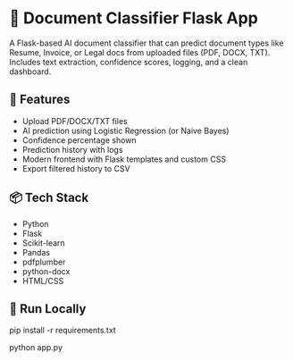 # 📄 Document Classifier Flask App

A Flask-based AI document classifier that can predict document types like Resume, Invoice, or Legal docs from uploaded files (PDF, DOCX, TXT). Includes text extraction, confidence scores, logging, and a clean dashboard.

## 🚀 Features
- Upload PDF/DOCX/TXT files
- AI prediction using Logistic Regression (or Naive Bayes)
- Confidence percentage shown
- Prediction history with logs
- Modern frontend with Flask templates and custom CSS
- Export filtered history to CSV

## 📦 Tech Stack
- Python
- Flask
- Scikit-learn
- Pandas
- pdfplumber
- python-docx
- HTML/CSS


## 📌 Run Locally
pip install -r requirements.txt

python app.py
